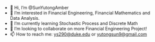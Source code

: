 - 👋 Hi, I’m @SunYutongAmber
- 👀 I’m interested in Financial Engineering, Financial Mathematics and Data Analysis.
- 🌱 I’m currently learning Stochastic Process and Discrete Math
- 💞️ I’m looking to collaborate on more Financial Engineering Project!
- 📫 How to reach me: ys290@duke.edu or yutongsun9@gmail.com

<!---
SunYutongAmber/SunYutongAmber is a ✨ special ✨ repository because its `README.md` (this file) appears on your GitHub profile.
You can click the Preview link to take a look at your changes.
--->
